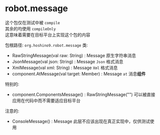 # robot.message

这个包仅在测试中被 `compile`  
其余的均使用 `compileOnly`  
这意味着需要在目标平台上实现这个包的内容  

包根路径: `org.hoshino9.robot.message`
类:
* RawStringMessage(val raw: String) : Message           原生字符串消息
* JsonMessage(val json: String) : Message               `Json` 格式消息
* XmlMessage(val xml: String) : Message                 `Xml` 格式消息
* component.AtMessage(val target: Member) : Message     `at` 消息**组件**

特别的:
* component.ComponentsMessage() : RawStringMessage("")  可以被直接应用在代码中而不需要适应目标平台

注意的:
* ConsoleMessage() : Message    此层不应该出现在真正实现中，仅供测试使用